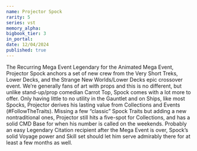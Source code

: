 ```yaml
---
name: Projector Spock
rarity: 5
series: vst
memory_alpha:
bigbook_tier: 3
in_portal:
date: 12/04/2024
published: true
---
```


The Recurring Mega Event Legendary for the Animated Mega Event, Projector Spock anchors a set of new crew from the Very Short Treks, Lower Decks, and the Strange New Worlds/Lower Decks epic crossover event. We’re generally fans of art with props and this is no different, but unlike stand-up/prop comedian Carrot Top, Spock comes with a lot more to offer. Only having little to no utility in the Gauntlet and on Ships, like most Spocks, Projector derives his lasting value from Collections and Events (#FollowTheTraits). Missing a few “classic” Spock Traits but adding a new nontraditional ones, Projector still hits a five-spot for Collections, and has a solid CMD Base for when his number is called on the weekends. Probably an easy Legendary Citation recipient after the Mega Event is over, Spock’s solid Voyage power and Skill set should let him serve admirably there for at least a few months as well.
